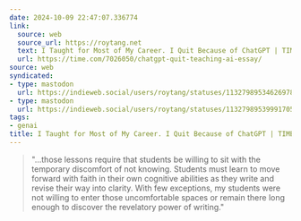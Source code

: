 ```yaml
---
date: 2024-10-09 22:47:07.336774
link:
  source: web
  source_url: https://roytang.net
  text: I Taught for Most of My Career. I Quit Because of ChatGPT | TIME
  url: https://time.com/7026050/chatgpt-quit-teaching-ai-essay/
source: web
syndicated:
- type: mastodon
  url: https://indieweb.social/users/roytang/statuses/113279895346269783
- type: mastodon
  url: https://indieweb.social/users/roytang/statuses/113279895399917053
tags:
- genai
title: I Taught for Most of My Career. I Quit Because of ChatGPT | TIME
---
```


> "...those lessons require that students be willing to sit with the temporary discomfort of not knowing. Students must learn to move forward with faith in their own cognitive abilities as they write and revise their way into clarity. With few exceptions, my students were not willing to enter those uncomfortable spaces or remain there long enough to discover the revelatory power of writing."